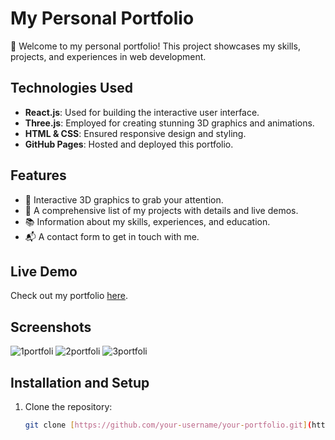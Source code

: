 # My Personal Portfolio

👋 Welcome to my personal portfolio! This project showcases my skills, projects, and experiences in web development.

## Technologies Used

- **React.js**: Used for building the interactive user interface.
- **Three.js**: Employed for creating stunning 3D graphics and animations.
- **HTML & CSS**: Ensured responsive design and styling.
- **GitHub Pages**: Hosted and deployed this portfolio.

## Features

- 🌟 Interactive 3D graphics to grab your attention.
- 💼 A comprehensive list of my projects with details and live demos.
- 📚 Information about my skills, experiences, and education.
- 📬 A contact form to get in touch with me.

## Live Demo

Check out my portfolio [here](https://portfolio-pitabas1977.vercel.app/).

## Screenshots

![1portfoli](https://github.com/pitabasdev/portfolio-profile/assets/85897297/c0fbe42c-5736-492a-a6a1-75a49e49d032)
![2portfoli](https://github.com/pitabasdev/portfolio-profile/assets/85897297/293a39fd-be64-4fbb-ba0e-d9a2173b3676)
![3portfoli](https://github.com/pitabasdev/portfolio-profile/assets/85897297/ea78eadc-848b-49bb-a10d-41870c3cab68)

## Installation and Setup

1. Clone the repository:

   ```bash
   git clone [https://github.com/your-username/your-portfolio.git](https://github.com/pitabasdev/portfolio-profile)https://github.com/pitabasdev/portfolio-profile
